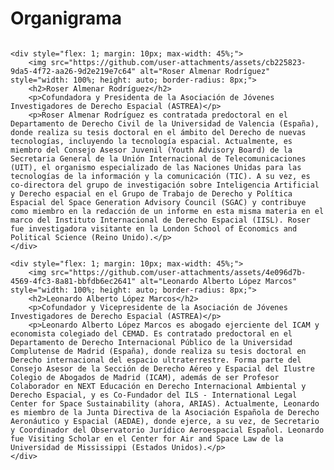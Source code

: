 # Organigrama

<div style="display: flex; justify-content: space-between; flex-wrap: wrap;">

    <div style="flex: 1; margin: 10px; max-width: 45%;">
        <img src="https://github.com/user-attachments/assets/cb225823-9da5-4f72-aa26-9d2e219e7c64" alt="Roser Almenar Rodríguez" style="width: 100%; height: auto; border-radius: 8px;">
        <h2>Roser Almenar Rodríguez</h2>
        <p>Cofundadora y Presidenta de la Asociación de Jóvenes Investigadores de Derecho Espacial (ASTREA)</p>
        <p>Roser Almenar Rodríguez es contratada predoctoral en el Departamento de Derecho Civil de la Universidad de Valencia (España), donde realiza su tesis doctoral en el ámbito del Derecho de nuevas tecnologías, incluyendo la tecnología espacial. Actualmente, es miembro del Consejo Asesor Juvenil (Youth Advisory Board) de la Secretaria General de la Unión Internacional de Telecomunicaciones (UIT), el organismo especializado de las Naciones Unidas para las tecnologías de la información y la comunicación (TIC). A su vez, es co-directora del grupo de investigación sobre Inteligencia Artificial y Derecho espacial en el Grupo de Trabajo de Derecho y Política Espacial del Space Generation Advisory Council (SGAC) y contribuye como miembro en la redacción de un informe en esta misma materia en el marco del Instituto Internacional de Derecho Espacial (IISL). Roser fue investigadora visitante en la London School of Economics and Political Science (Reino Unido).</p>
    </div>

    <div style="flex: 1; margin: 10px; max-width: 45%;">
        <img src="https://github.com/user-attachments/assets/4e096d7b-4569-4fc3-8a81-bbfdb6ec2641" alt="Leonardo Alberto López Marcos" style="width: 100%; height: auto; border-radius: 8px;">
        <h2>Leonardo Alberto López Marcos</h2>
        <p>Cofundador y Vicepresidente de la Asociación de Jóvenes Investigadores de Derecho Espacial (ASTREA)</p>
        <p>Leonardo Alberto López Marcos es abogado ejerciente del ICAM y economista colegiado del CEMAD. Es contratado predoctoral en el Departamento de Derecho Internacional Público de la Universidad Complutense de Madrid (España), donde realiza su tesis doctoral en Derecho internacional del espacio ultraterrestre. Forma parte del Consejo Asesor de la Sección de Derecho Aéreo y Espacial del Ilustre Colegio de Abogados de Madrid (ICAM), además de ser Profesor Colaborador en NEXT Educación en Derecho Internacional Ambiental y Derecho Espacial, y es Co-Fundador del ILS - International Legal Center for Space Sustainability (ahora, ARIAS). Actualmente, Leonardo es miembro de la Junta Directiva de la Asociación Española de Derecho Aeronáutico y Espacial (AEDAE), donde ejerce, a su vez, de Secretario y Coordinador del Observatorio Jurídico Aeroespacial Español. Leonardo fue Visiting Scholar en el Center for Air and Space Law de la Universidad de Mississippi (Estados Unidos).</p>
    </div>

</div>
